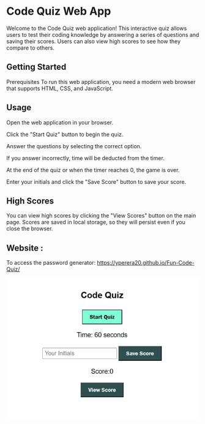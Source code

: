 # Code Quiz Web App
Welcome to the Code Quiz web application! This interactive quiz allows users to test their coding knowledge by answering a series of questions and saving their scores. Users can also view high scores to see how they compare to others.

## Getting Started

Prerequisites
To run this web application, you need a modern web browser that supports HTML, CSS, and JavaScript.

## Usage

Open the web application in your browser.

Click the "Start Quiz" button to begin the quiz.

Answer the questions by selecting the correct option.

If you answer incorrectly, time will be deducted from the timer.

At the end of the quiz or when the timer reaches 0, the game is over.

Enter your initials and click the "Save Score" button to save your score.

## High Scores

You can view high scores by clicking the "View Scores" button on the main page. Scores are saved in local storage, so they will persist even if you close the browser.

## Website :

To access the password generator: https://yperera20.github.io/Fun-Code-Quiz/

![Alt text](image.png)